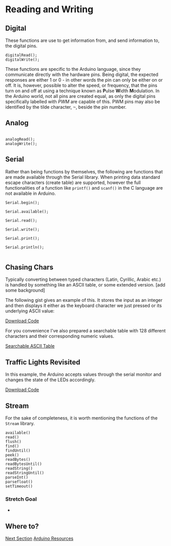 # Reading and Writing

## Digital

These functions are use to get information from, and send information to, the digital pins.

```
digitalRead();
digitalWrite();
```

These functions are specific to the Arduino language, since they communicate directly with the hardware pins. Being digital, the expected responses are either 1 or 0 - in other words the pin can only be either on or off. It is, however, possible to alter the speed, or frequency, that the pins turn on and off at using a technique known as **P**ulse **W**idth **M**odulation. In the Arduino world, not all pins are created equal, as only the digital pins specifically labelled with *PWM* are capable of this. PWM pins may also be identified by the tilde character, <kbd>~</kbd>, beside the pin number.
## Analog

```

analogRead();
analogWrite();

```


## Serial

Rather than being functions by themselves, the following are functions that are made available through the Serial library.
When printing data standard escape characters (create table) are supported, however the full functionalities of a function like `printf()` and `scanf()` in the C language are not available in Arduino.

```
Serial.begin();

Serial.available();

Serial.read();

Serial.write();

Serial.print();

Serial.println();


```

## Chasing Chars

Typically converting between typed characters (Latin, Cyrillic, Arabic etc.) is handled by something like an ASCII table, or some extended version. [add some background] 

The following gist gives an example of this. It stores the input as an integer and then displays it either as the keyboard character we just pressed or its underlying ASCII value:

<code data-gist-id="0cf6a5f5290b12aa42bf"></code>
<a href="https://gist.github.com/domhnallohanlon/0cf6a5f5290b12aa42bf/download" class="text-success pull-right">Download Code</a><br>

For you convenience I've also prepared a searchable table with 128 different characters and their corresponding numeric values.

<a href="http://domhnallohanlon.github.io/cnotes/table.html" target="_blank">Searchable ASCII Table</a>

## Traffic Lights Revisited

In this example, the Arduino accepts values through the serial monitor and changes the state of the LEDs accordingly.

<code data-gist-id="99d31aa3d1b0ac8d85b0"></code>
<a href="https://gist.github.com/domhnallohanlon/99d31aa3d1b0ac8d85b0/download" class="text-success pull-right">Download Code</a><br>

## Stream

For the sake of completeness, it is worth mentioning the functions of the `Stream` library. 

```
available()
read()
flush()
find()
findUntil()
peek()
readBytes()
readBytesUntil()
readString()
readStringUntil()
parseInt()
parsefloat()
setTimeout()
```


### Stretch Goal
 -  

## Where to?

<a href="mdwiki.html#!sounds.md" class="btn btn-primary"> Next Section</a>  <a href="https://domhnallohanlon.github.io/arduinonotes" class="btn btn-success"> Arduino Resources</a>